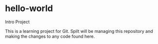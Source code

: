 # hello-world
Intro Project

This is a learning project for Git.
Spilt will be managing this repository and making the changes to any code found here.

